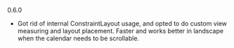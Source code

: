 0.6.0

* Got rid of internal ConstraintLayout usage, and opted to do custom view measuring and layout placement. Faster and works better in landscape when the calendar needs to be scrollable.

